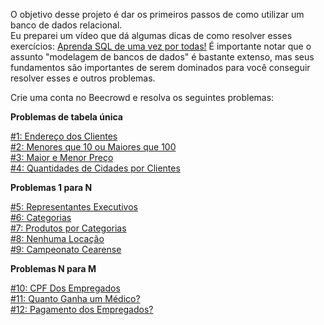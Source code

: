 O objetivo desse projeto é dar os primeiros passos de como utilizar um banco de dados relacional.  
Eu preparei um vídeo que dá algumas dicas de como resolver esses exercícios: [Aprenda SQL de uma vez por todas!](https://www.youtube.com/watch?v=ScN1rpwtZWs)
É importante notar que o assunto "modelagem de bancos de dados" é bastante extenso, mas seus fundamentos são importantes de serem dominados para você conseguir resolver esses e outros problemas.

Crie uma conta no Beecrowd e resolva os seguintes problemas:

**Problemas de tabela única**

[\#1: Endereço dos Clientes](https://www.beecrowd.com.br/judge/pt/problems/view/2603)  
[\#2: Menores que 10 ou Maiores que 100](https://www.beecrowd.com.br/judge/pt/problems/view/2604)  
[\#3: Maior e Menor Preço](https://www.beecrowd.com.br/judge/pt/problems/view/2608)  
[\#4: Quantidades de Cidades por Clientes](https://www.beecrowd.com.br/judge/pt/problems/view/2624)  


**Problemas 1 para N**

[\#5: Representantes Executivos](https://www.beecrowd.com.br/judge/pt/problems/view/2605)  
[\#6: Categorias](https://www.beecrowd.com.br/judge/pt/problems/view/2606)  
[\#7: Produtos por Categorias](https://www.beecrowd.com.br/judge/pt/problems/view/2609)  
[\#8: Nenhuma Locação](https://www.beecrowd.com.br/judge/pt/problems/view/2616)  
[\#9: Campeonato Cearense](https://www.beecrowd.com.br/judge/pt/problems/view/2988)  

**Problemas N para M**

[\#10: CPF Dos Empregados](https://www.beecrowd.com.br/judge/pt/problems/view/2990)  
[\#11: Quanto Ganha um Médico?](https://www.beecrowd.com.br/judge/pt/problems/view/2994)  
[\#12: Pagamento dos Empregados?](https://www.beecrowd.com.br/judge/pt/problems/view/2997)  